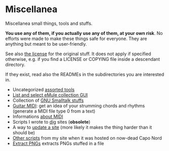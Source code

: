 # Miscellanea

Miscellanea small things, tools and stuffs.

**You use any of them, if you actually use any of them, at your own
risk**. No efforts were made to make these things safe for
everyone. They are anything but meant to be user-friendly.

See also [the license](LICENSE) for the original stuff. It does not
apply if specified otherwise, e.g. if you find a LICENSE or COPYING
file inside a descendant directory.

If they exist, read also the READMEs in the subdirectories you are
interested in.

- Uncategorized [assorted tools](assorted_tools/)
- [List and select eMule collection GUI](emulecollector/)
- Collection of [GNU Smalltalk stuffs](gnusmalltalk/)
- [Guitar MIDI](guitarmidi/): get an idea of your strumming chords and
  rhythms (generate a MIDI file type 0 from a text)
- Informations [about MIDI](midi/)
- Scripts I wrote to [dig](diggers/) sites (**obsolete**)
- A way to [update a site](updatesite/) (more likely it makes the
  thing harder than it should be)
- [Other scripts](other_xmav/) from my site when it was hosted on
  now-dead Capo Nord
- [Extract PNGs](extractpng/) extracts PNGs stuffed in a file


